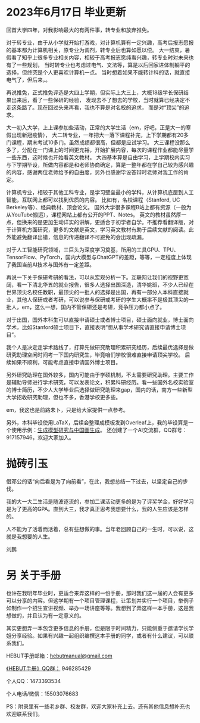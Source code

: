 # 2023年6月17日 毕业更新

回首大学四年，对我影响最大的有两件事，转专业和放弃推免。

对于转专业，由于从小学就开始打游戏，对计算机算有一定兴趣，高考后报志愿报的基本都为计算机相关，原专业为调剂，转专业后也算如愿以偿。
大一结束，暑假看了知乎上很多专业相关内容，相较于高考报志愿纯看兴趣，转专业时对未来也有了一些规划，
当时转专业也考虑过电气、文法等，算是以后回家进体制躺平的选择，但终究是个人更喜欢计算机一点。
当时想着如果不能转计科的话，就直接电气了，但后来，。

再说推免，正式推免评选是大四上学期，但实际上大三上，大概18级学长保研结果出来后，看了一些保研的经验，
发现去不了想去的学校，当时就算已经决定不走这条路了。现在回过头来再看，我也不算是对名校的追求，
而是对“顶尖”的追求。

大一初入大学，上上课参加些活动，正常的大学生活（em，好吧，正是大一的寒假出现新冠疫情），
大二转专业，一年把大一落下课程补完，上下学期都有20多门课程，期末考试10多门。虽然成绩都很高，但都是应试学习。
大三课程没那么多了，分配在一门课上的时间更充裕，开始扩展内容，每次的课程作业都能尽量学一些东西，这时候也开始看英文教材。
大四基本算是自由学习，上学期校内实习与下学期毕设，所做内容都是和老师协商确定，算是一整年都在学自己较为感兴趣的内容，感谢两位老师给予的自由度，另外也感谢毕设答辩时老师对我工作的肯定。

计算机专业，相较于其他工科专业，是学习壁垒最小的学科，从计算机底层到人工智能，互联网上都可以找到优质的内容。
比如有，名校课程（Stanford, UC Berkeley等）、经典教材、顶会论文。
国外大学很多课程B站上都有资源（一般为从YouTube搬运），课程网站上都有公开的PPT、Notes。
英文的教材虽然厚一点，但换来的是更加生动详实的讲解，更适合于初学者自学。不推荐看翻译版，对于计算机方面研究，更多的文献是英文，学习英文教材有助于后续文献的阅读。此外能避免翻译出错，信息的传递翻译不可避免的会出现疏漏。

对于人工智能研究领域，三巨头为深度学习奠基，所用的工具GPU、TPU、TensorFlow、PyTorch，国内大模型与ChatGPT的差距，等等，一定程度上体现了我国当前AI技术与国外有一定差距。

再说一下关于保研考研的看法，可以从宏观分析一下。互联网让我们的视野更宽阔，看一下清北华五的就业报告，很多人选择出国深造，清华姚班，不少人已经在世界顶尖名校任教职，最顶尖的一批人的选择是出国，再有一部分人本科直接就业，其他人保研或者考研，可以说参与保研或考研的学生大概率不是极其顶尖的一批人，em，这么一想，国内不管保研还是考研，竞争压力都小点了。

对于出国，国外本科生可以直接申请硕士或者博士项目，硕士面向就业，博士面向学术，比如Stanford硕士项目下，直接表明“想从事学术研究请直接申请博士项目”。

我个人是决定走学术路线了，打算先做研究助理积累研究经历，后续最优选择是做研究助理空闲时间考一下国内研究生，毕竟咱们学校很难直接申请顶尖学校。
后续如果不顺利，可能考虑直接申请国外博士项目。

另外研究助理在国外较多，国内可能由于学硕机制，不太需要研究助理。主要工作是辅助导师进行学术研究，可以发表论文，积累科研经历。看一些国外名校实验室的博士简历，不少人大学毕业后选择做研究助理来gap，国内的话，南方一些新型大学招收研究助理，但也不多，香港学校更多些。

em，我这也是前路未卜，只是给大家提供一点参考。

另外，本科毕设使用LaTaX，后续会整理成模板发到Overleaf上，我的毕设算是一个使用示例：[生成模型研究与中国画生成](https://github.com/LiuPeng-NGP/Bachelor-Thesis)。
还创建了一个AI交流群，QQ群号：917157946，欢迎大家加入。




# 抛砖引玉

借邓公的话“向后看是为了向前看”，在此，我想总结一下过去，以坚定自己的步伐。

我的大一大二生活是随波逐流的，参加二课活动更多的是为了评奖学金，好好学习是为了更高的GPA。直到大三，我才真正思考我想要什么，我的人生应该是怎样的。

人不能为了活着而活着，总有些想做的事。当年老回顾自己的一生时，可以说，这就是我想要的人生。

刘鹏




# 另 关于手册

也许在我明年毕业时，更适合来弄这样的一份手册，那时我们这一届的人会有更多可以分享的内容。但这学期有一个项目管理课程，让策划并实行一个项目，举例子如制作一个招生宣讲视频、举办一场讲座等等。我想到了弄这样一本手册，这是我想做的，并且认为有一定意义的。

其实更想弄一本包含更多信息的手册，但是限于时间精力，只能侧重于邀请学长学姐分享经验。如果有兴趣一起组织编撰这本手册的同学，或者有什么建议，可以联系我们。

HEBUT手册邮箱：hebutmanual@gmail.com

[《HEBUT手册》QQ群：](https://jq.qq.com/?_wv=1027&k=rP98vlMt) 946285429

个人QQ：1473393534

个人电话/微信：15503076683

PS：附录里有一些老乡群、校友群，欢迎大家补充上去。还有其他信息想补充也欢迎联系我们。